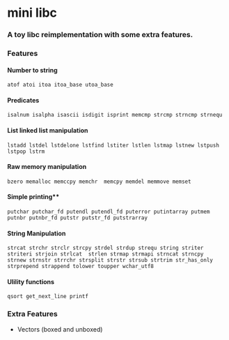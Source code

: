 # mini libc
### A toy libc reimplementation with some extra features.

### Features

#### Number to string
`atof atoi itoa itoa_base utoa_base`  
#### Predicates
`isalnum isalpha isascii isdigit isprint memcmp strcmp strncmp strnequ`  
#### List linked list manipulation
`lstadd lstdel lstdelone lstfind lstiter lstlen lstmap lstnew lstpush lstpop lstrm`  
#### Raw memory manipulation
`bzero memalloc memccpy memchr  memcpy memdel memmove memset`  
#### Simple printing**  
`putchar putchar_fd putendl putendl_fd puterror putintarray putmem putnbr putnbr_fd putstr putstr_fd putstrarray`  
#### String Manipulation
`strcat strchr strclr strcpy strdel strdup strequ string striter striteri strjoin strlcat 
strlen strmap strmapi strncat strncpy  strnew strnstr strrchr strsplit strstr strsub
strtrim str_has_only strprepend strappend
tolower toupper wchar_utf8`  
#### Ulility functions
`qsort get_next_line printf`  

### Extra Features
* Vectors (boxed and unboxed)
